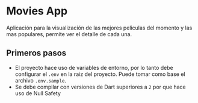 # Movies App

Aplicación para la visualización de las mejores peliculas del momento y las mas populares, permite ver el detalle de cada una.

## Primeros pasos

- El proyecto hace uso de variables de entorno, por lo tanto debe configurar el `.env` en la raiz del proyecto. Puede tomar como base el archivo `.env.sample`.
- Se debe compilar con versiones de Dart superiores a `2` por que hace uso de Null Safety
